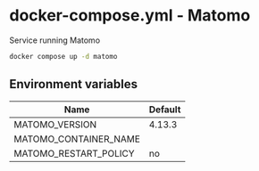 # docker-compose.yml - Matomo

Service running Matomo

```bash
docker compose up -d matomo
```

## Environment variables

| **Name**                 | **Default** |
| ------------------------ | ----------- |
| MATOMO_VERSION           | 4.13.3      |
| MATOMO_CONTAINER_NAME    |             |
| MATOMO_RESTART_POLICY    | no          |
